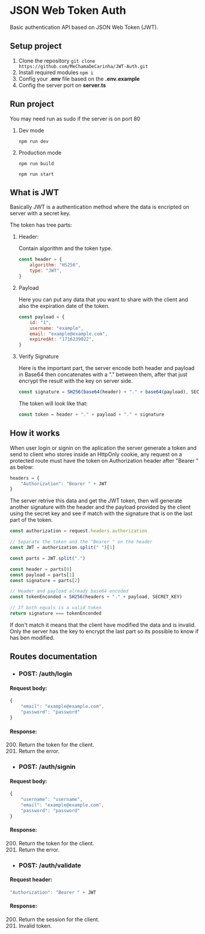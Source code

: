 # JSON Web Token Auth

Basic authentication API based on JSON Web Token (JWT).


## Setup project

1. Clone the repository ```git clone https://github.com/MeChamaDeCarinha/JWT-Auth.git```
2. Install required modules ```npm i```
3. Config your **.env** file based on the **.env.example**
4. Config the server port on **server.ts**


## Run project
You may need run as sudo if the server is on port 80

1. Dev mode

    ```npm run dev```

1. Production mode

    ```npm run build```

    ```npm run start```


## What is JWT

Basically JWT is a authentication method where the data is encripted on server with a secret key. 

The token has tree parts:

1. Header: 

    Contain algorithm and the token type.


    ```Javascript
    const header = {
        algorithm: "HS256",
        type: "JWT",
    }
    ```

2. Payload

    Here you can put any data that you want to share with the client and also the expiration date of the token.

    ```Javascript
    const payload = {
        id: "1",
        username: "example",
        email: "example@example.com",
        expiredAt: "1716239022",
    }
    ```

3. Verify Signature

    Here is the important part, the server encode both header and payload in Base64 then concatenates with a "." between them, after that just encrypt the result with the key on server side.

    ```Javascript
    const signature = SH256(base64(header) + "." + base64(payload), SECRET_KEY)
    ```

    The token will look like that:

    ```Javascript
    const token = header + "." + payload + "." + signature
    ```


## How it works

When user login or signin on the aplication the server generate a token and send to client who stores inside an HttpOnly cookie, any request on a protected route must have the token on Authorization header after "Bearer " as below:

```Javascript
headers = {
    "Authorization": "Bearer " + JWT
}
```

The server retrive this data and get the JWT token, then will generate another signature with the header and the payload provided by the client using the secret key and see if match with the signature that is on the last part of the token.

```Javascript
const authorization = request.headers.authorization

// Separate the token and the "Bearer " on the header
const JWT = authorization.split(" ")[1] 

const parts = JWT.split(".")

const header = parts[0]
const payload = parts[1]
const signature = parts[2]

// Header and payload already base64 encoded 
const tokenEnconded = SH256(headers + "." + payload, SECRET_KEY)

// If both equals is a valid token
return signature === tokenEnconded
```

If don't match it means that the client have modified the data and is invalid. Only the server has the key to encrypt the last part so its possible to know if has ben modified.

## Routes documentation

- ### POST: /auth/login

#### Request body: 

```Javascript
{
    "email": "example@example.com",
    "password": "password"
}
```

#### Response:

200. Return the token for the client.
400. Return the error.


- ### POST: /auth/signin

#### Request body: 

```Javascript
{
    "username": "username",
    "email": "example@example.com",
    "password": "password"
}
```

#### Response:

200. Return the token for the client.
400. Return the error.


- ### POST: /auth/validate

#### Request header: 

```Javascript
"Authorization": "Bearer " + JWT
```

#### Response:

200. Return the session for the client.
401. Invalid token.